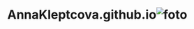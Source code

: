 # AnnaKleptcova.github.io![foto](https://github.com/user-attachments/assets/59f12b8b-b8d1-4828-b9ea-f9ed298a6fd7)
